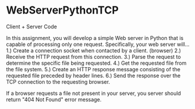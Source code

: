 # WebServerPythonTCP
Client + Server Code


In this assignment, you will develop a simple Web server in Python that is capable of processing only one request. Specifically, your web server will...
1.) Create a connection socket when contacted by a client. (browser)
2.) Receive the HTTP request from this connection.
3.) Parse the request to determine the specific file being requested.
4.) Get the requested file from the file system.
5.) Create an HTTP response message consisting of the requested file preceded by header lines.
6.) Send the response over the TCP connection to the requesting browser.

If a browser requests a file not present in your server, you server should return "404 Not Found" error message.
